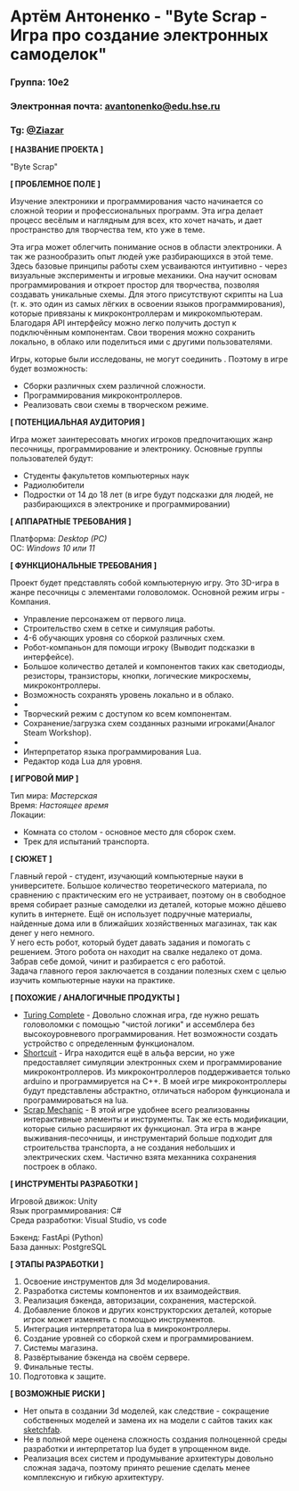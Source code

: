 # Артём Антоненко - "Byte Scrap - Игра про создание электронных самоделок"


### Группа: 10е2
### Электронная почта: avantonenko@edu.hse.ru
### Tg: [@Ziazar](https://t.me/Zizazr)


**[ НАЗВАНИЕ ПРОЕКТА ]**

"Byte Scrap"


**[ ПРОБЛЕМНОЕ ПОЛЕ ]**

Изучение электроники и программирования часто начинается со сложной теории и профессиональных программ. Эта игра делает процесс весёлым и наглядным для всех, кто хочет начать, и дает пространство для творчества тем, кто уже в теме.

Эта игра может облегчить понимание основ в области электроники. А так же разнообразить опыт людей уже разбирающихся в этой теме. Здесь базовые принципы работы схем усваиваются интуитивно - через визуальные эксперименты и игровые механики.
Она научит основам программирования и откроет простор для творчества, позволяя создавать уникальные схемы. Для этого присутствуют скрипты на Lua (т. к. это один из самых лёгких в освоении языков программирования), которые привязаны к микроконтроллерам и микрокомпьютерам. Благодаря API интерфейсу можно легко получить доступ к подключённым компонентам. Свои творения можно сохранить локально, в облако или поделиться ими с другими пользователями.

Игры, которые были исследованы, не могут соединить . Поэтому в игре будет возможность: 
* Сборки различных схем различной сложности.
* Программирования микроконтроллеров.
* Реализовать свои схемы в творческом режиме.


**[ ПОТЕНЦИАЛЬНАЯ АУДИТОРИЯ ]**

Игра может заинтересовать многих игроков предпочитающих жанр песочницы, программирование и электронику. Основные группы пользователей будут:
* Студенты факультетов компьютерных наук
* Радиолюбители 
* Подростки от 14 до 18 лет (в игре будут подсказки для людей, не разбирающихся в электронике и программировании)


**[ АППАРАТНЫЕ ТРЕБОВАНИЯ ]**

Платформа: *Desktop (PC)*\
ОС: *Windows 10 или 11*


**[ ФУНКЦИОНАЛЬНЫЕ ТРЕБОВАНИЯ ]**

Проект будет представлять собой компьютерную игру. Это 3D-игра в жанре песочницы с элементами головоломок. Основной режим игры - Компания.
* Управление персонажем от первого лица.
* Строительство схем в сетке и симуляция работы.
* 4-6 обучающих уровня со сборкой различных схем.
* Робот-компаньон для помощи игроку (Выводит подсказки в интерфейсе).
* Большое количество деталей и компонентов таких как светодиоды, резисторы, транзисторы, кнопки, логические микросхемы, микроконтроллеры.
* Возможность сохранять уровень локально и в облако.
* 
* Творческий режим с доступом ко всем компонентам.
* Сохранение/загрузка схем созданных разными игроками(Аналог Steam Workshop).
* 
* Интерпретатор языка программирования Lua.
* Редактор кода Lua для уровня.


**[ ИГРОВОЙ МИР ]**

Тип мира: *Мастерская*\
Время: *Настоящее время*\
Локации:
* Комната со столом - основное место для сборок схем.
* Трек для испытаний транспорта. 


**[ СЮЖЕТ ]**

 Главный герой - студент, изучающий компьютерные науки в университете. Большое количество теоретического материала, по сравнению с практическим его не устраивает, поэтому он в свободное время собирает разные самоделки из деталей, которые можно дёшево купить в интернете. Ещё он использует подручные материалы, найденные дома или в ближайших хозяйственных магазинах, так как денег у него немного. \
  У него есть робот, который будет давать задания и помогать с решением. Этого робота он находит на свалке недалеко от дома. Забрав себе домой, чинит и разбирается с его работой.\
  Задача главного героя заключается в создании полезных схем с целью изучить компьютерные науки на практике. 


**[ ПОХОЖИЕ / АНАЛОГИЧНЫЕ ПРОДУКТЫ ]**

* [Turing Complete](https://store.steampowered.com/app/1444480/Turing_Complete/) - Довольно сложная игра, где нужно решать головоломки с помощью "чистой логики" и ассемблера без высокоуровневого программирования. Нет возможности создать устройство с определенным функционалом. 
* [Shortcuit](https://store.steampowered.com/app/2125820/Shortcuit/) - Игра находится ещё в альфа версии, но уже предоставляет симуляции электронных схем и программирование микроконтроллеров. Из микроконтроллеров поддерживается только arduino и программируется на C++. В моей игре микроконтроллеры будут представлены абстрактно, отличаться набором функционала и программироваться на lua.
* [Scrap Mechanic](https://store.steampowered.com/app/387990/Scrap_Mechanic/) - В этой игре удобнее всего реализованны интерактивные элементы и инструменты. Так же есть модификации, которые сильно расширяют их функционал. Эта игра в жанре выживания-песочницы, и инструментарий больше подходит для строительства транспорта, а не создания небольших и электрических схем. Частично взята механника сохранения построек в облако.


**[ ИНСТРУМЕНТЫ РАЗРАБОТКИ ]**

Игровой движок: Unity\
Язык программирования: C#\
Среда разработки: Visual Studio, vs code

Бэкенд: FastApi (Python)\
База данных: PostgreSQL
 
**[ ЭТАПЫ РАЗРАБОТКИ ]**

1. Освоение инструментов для 3d моделирования.
2. Разработка системы компонентов и их взаимодействия.
3. Реализация бэкенда, авторизации, сохранения, мастерской.
4. Добавление блоков и других конструкторских деталей, которые игрок может изменять с помощью инструментов.
5. Интеграция интерпретатора lua в микроконтроллеры.
6. Создание уровней со сборкой схем и программированием.
7. Системы магазина.
8. Развёртывание бэкенда на своём сервере.
9. Финальные тесты.
10. Подготовка к защите.


**[ ВОЗМОЖНЫЕ РИСКИ ]**

* Нет опыта в создании 3d моделей, как следствие - сокращение собственных моделей и замена их на модели с сайтов таких как [sketchfab](https://sketchfab.com/).
* Не в полной мере оценена сложность создания полноценной среды разработки и интерпретатор lua будет в упрощенном виде.
* Реализация всех систем и продумывание архитектуры довольно сложная задача, поэтому принято решение сделать менее комплексную и гибкую архитектуру.
